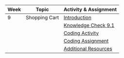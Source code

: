 | Week | Topic             | Activity & Assignment          |
|------|-------------------|--------------------------------|
| 9    | Shopping Cart     | [Introduction](./Introduction_Instructions.pdf)                   |
|      |                   | [Knowledge Check 9.1](https://docs.google.com/forms/d/1IR7b2G6SqEvcCwgd1sprNWgn10aTMcvQzEibDjvRD-w/edit)           |
|      |                   | [Coding Activity](https://classroom.github.com/a/y0w7nYsd) |
|      |                   | [Coding Assignment](https://classroom.github.com/a/LBZ6iNZd) |
|      |                   | [Additional Resources](./Additional%20Resources.pdf)           |
